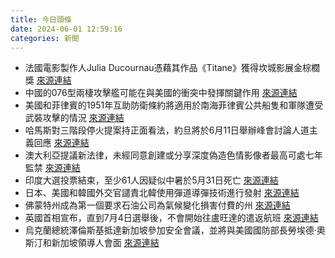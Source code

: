 ```yaml
---
title: 今日頭條
date: 2024-06-01 12:59:16
categories: 新聞            
---
```

- 法國電影製作人Julia Ducournau憑藉其作品《Titane》獲得坎城影展金棕櫚獎 [來源連結](https://www.theguardian.com/film/article/2024/jun/01/mark-kermode-on-david-cronenberg-master-of-gore-as-a-metaphor-for-our-deepest-anxieties-the-shrouds)
- 中國的076型兩棲攻擊艦可能在與美國的衝突中發揮關鍵作用 [來源連結](https://asiatimes.com/2024/06/chinas-new-ship-for-a-drone-powered-taiwan-invasion/)
- 美國和菲律賓的1951年互助防衛條約將適用於南海菲律賓公共船隻和軍隊遭受武裝攻擊的情況 [來源連結](https://asiatimes.com/2024/06/no-breakthrough-no-explosion-at-shangri-la/)
- 哈馬斯對三階段停火提案持正面看法，約旦將於6月11日舉辦峰會討論人道主義回應 [來源連結](https://www.theguardian.com/world/live/2024/jun/01/israel-gaza-war-live-netanhayu-biden-hamas-ceasefire-plan-rafah-aid-middle-east)
- 澳大利亞提議新法律，未經同意創建或分享深度偽造色情影像者最高可處七年監禁 [來源連結](https://www.theguardian.com/australia-news/article/2024/jun/01/creating-or-sharing-deepfake-porn-without-consent-to-be-under-proposed-new-australian-laws)
- 印度大選投票結束，至少61人因疑似中暑於5月31日死亡 [來源連結](https://www.thehindu.com/news/the-hindu-morning-digest-june-1-2024/article68237491.ece)
- 日本、美國和韓國外交官譴責北韓使用彈道導彈技術進行發射 [來源連結](https://www.japantimes.co.jp/news/2024/06/01/japan/politics/joint-statement-slam-north-korea/)
- 佛蒙特州成為第一個要求石油公司為氣候變化損害付費的州 [來源連結](https://www.npr.org/2024/06/01/g-s1-2359/vermont-first-state-oil-companies-pay-climate-change-damages)
- 英國首相宣布，直到7月4日選舉後，不會開始往盧旺達的遣返航班 [來源連結](https://www.theguardian.com/world/article/2024/jun/01/rishi-sunaks-rwanda-admission-sparks-legal-action-from-detained-asylum-seekers)
- 烏克蘭總統澤倫斯基抵達新加坡參加安全會議，並將與美國國防部長勞埃德·奧斯汀和新加坡領導人會面 [來源連結](https://www.japantimes.co.jp/news/2024/06/01/world/politics/zelenskyy-shangri-la-dialogue/)



